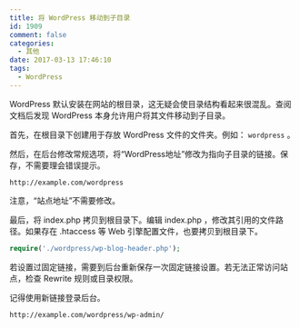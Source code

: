 ```yaml
---
title: 将 WordPress 移动到子目录
id: 1909
comment: false
categories:
  - 其他
date: 2017-03-13 17:46:10
tags:
  - WordPress
---
```


WordPress 默认安装在网站的根目录，这无疑会使目录结构看起来很混乱。查阅文档后发现 WordPress 本身允许用户将其文件移动到子目录。
<!--more-->

首先，在根目录下创建用于存放 WordPress 文件的文件夹。例如： `wordpress` 。

然后，在后台修改常规选项，将“WordPress地址”修改为指向子目录的链接。保存，不需要理会错误提示。

``` xhtml
http://example.com/wordpress
```

注意，“站点地址”不需要修改。

最后，将 index.php 拷贝到根目录下。编辑 index.php ，修改其引用的文件路径。如果存在 .htaccess 等 Web 引擎配置文件，也要拷贝到根目录下。

``` php
require('./wordpress/wp-blog-header.php');
```

若设置过固定链接，需要到后台重新保存一次固定链接设置。若无法正常访问站点，检查 Rewrite 规则或目录权限。

记得使用新链接登录后台。

``` xhtml
http://example.com/wordpress/wp-admin/
```